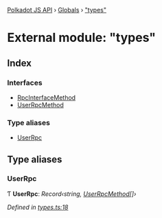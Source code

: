 [Polkadot JS API](../README.md) › [Globals](../globals.md) › ["types"](_types_.md)

# External module: "types"

## Index

### Interfaces

* [RpcInterfaceMethod](../interfaces/_types_.rpcinterfacemethod.md)
* [UserRpcMethod](../interfaces/_types_.userrpcmethod.md)

### Type aliases

* [UserRpc](_types_.md#userrpc)

## Type aliases

###  UserRpc

Ƭ **UserRpc**: *Record‹string, [UserRpcMethod](../interfaces/_types_.userrpcmethod.md)[]›*

*Defined in [types.ts:18](https://github.com/polkadot-js/api/blob/07b9cb1a16/packages/rpc-core/src/types.ts#L18)*
